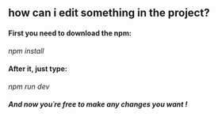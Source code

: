 <h2 text-align: center;>how can i edit something in the project?</h2>


<h4>First you need to download the npm: </h4>

<i>npm install</i><br/>

<h4>After it, just type:</h4>
<i>npm run dev</i><br/>

<h5>And now you´re free to make any changes you want !</h5>


